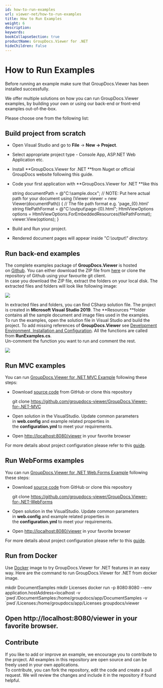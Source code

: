 ```yaml
---
id: how-to-run-examples
url: viewer-net/how-to-run-examples
title: How to Run Examples
weight: 6
description: 
keywords: 
bookCollapseSection: true
productName: GroupDocs.Viewer for .NET
hideChildren: False
---
```


# How to Run Examples


Before running an example make sure that GroupDocs.Viewer has been installed successfully.

We offer multiple solutions on how you can run GroupDocs.Viewer examples, by building your own or using our back-end or front-end examples out-of-the-box.

Please choose one from the following list:


## Build project from scratch

*   Open Visual Studio and go to **File** -> **New **\->** Project**.
*   Select appropriate project type - Console App, ASP.NET Web Application etc.
*   Install **GroupDocs.Viewer for .NET **from Nuget or official GroupDocs website following this guide.
*   Code your first application with **GroupDocs.Viewer for .NET **like this
    
    string documentPath = @"C:\\sample.docx"; // NOTE: Put here actual path for your document
    using (Viewer viewer = new Viewer(documentPath))
    {
       // The file path format e.g. 'page\_{0}.html'
       string filePathFormat = @"C:\\output\\page-{0}.html";
       HtmlViewOptions options = HtmlViewOptions.ForEmbeddedResources(filePathFormat);
       viewer.View(options);
    }
    
*   Build and Run your project. 
*   Rendered document pages will appear inside "*C:\\output\\" *directory*.*

## Run back-end examples

The complete examples package of **GroupDocs.Viewer** is hosted on [Github](https://github.com/groupdocs-viewer/GroupDocs.Viewer-for-.NET). You can either download the ZIP file from [here](https://github.com/groupdocs-viewer/GroupDocs.Viewer-for-.NET/archive/master.zip) or clone the repository of Github using your favourite git client.  
In case you download the ZIP file, extract the folders on your local disk. The extracted files and folders will look like following image:

![](viewer-net/getting-started/how-to-run-examples/85426190.png)

In extracted files and folders, you can find CSharp solution file. The project is created in **Microsoft Visual Studio 2019**. The **Resources **folder contains all the sample document and image files used in the examples.  
To run the examples, open the solution file in Visual Studio and build the project. To add missing references of **GroupDocs.Viewer** see [Development Environment, Installation and Configuration](https://docs.groupdocs.com/display/viewernet/Development+Environment%2C+Installation+and+Configuration). All the functions are called from **RunExamples.cs**.   
Un-comment the function you want to run and comment the rest.

![](viewer-net/getting-started/how-to-run-examples/85426191.png)

## Run MVC examples

You can run [GroupDocs.Viewer for .NET MVC Example](https://github.com/groupdocs-viewer/GroupDocs.Viewer-for-.NET-MVC) following these steps:

*   Download [source code](https://github.com/groupdocs-viewer/GroupDocs.Viewer-for-.NET-MVC/archive/master.zip) from GitHub or clone this repository
    
    git clone https://github.com/groupdocs-viewer/GroupDocs.Viewer-for-.NET-MVC
    
*   Open solution in the VisualStudio. Update common parameters in **web.config** and example related properties in the **configuration.yml** to meet your requirements.
*   Open [http://localhost:8080/viewer](http://localhost:8080/viewer) in your favorite browser

For more details about project configuration please refer to this [guide](https://github.com/groupdocs-viewer/GroupDocs.Viewer-for-.NET-MVC#configuration).

## Run WebForms examples

You can run [GroupDocs.Viewer for .NET Web.Forms Example](https://github.com/groupdocs-viewer/GroupDocs.Viewer-for-.NET-WebForms) following these steps:

*   Download [source code](https://github.com/groupdocs-viewer/GroupDocs.Viewer-for-.NET-WebForms/archive/master.zip) from GitHub or clone this repository
    
    git clone https://github.com/groupdocs-viewer/GroupDocs.Viewer-for-.NET-WebForms
    
*   Open solution in the VisualStudio. Update common parameters in **web.config** and example related properties in the **configuration.yml** to meet your requirements.
*   Open [http://localhost:8080/viewer](http://localhost:8080/viewer) in your favorite browser

For more details about project configuration please refer to this [guide](https://github.com/groupdocs-viewer/GroupDocs.Viewer-for-.NET-WebForms#configuration).

## Run from Docker

Use [Docker](https://www.docker.com/) image to try GroupDocs.Viewer for .NET features in an easy way. Here are the command to run GroupDocs.Viewer for .NET from docker image.

mkdir DocumentSamples
mkdir Licenses
docker run -p 8080:8080 --env application.hostAddress=localhost -v \`pwd\`/DocumentSamples:/home/groupdocs/app/DocumentSamples -v \`pwd\`/Licenses:/home/groupdocs/app/Licenses groupdocs/viewer
## Open http://localhost:8080/viewer in your favorite browser.

## Contribute

If you like to add or improve an example, we encourage you to contribute to the project. All examples in this repository are open source and can be freely used in your own applications.  
To contribute, you can fork the repository, edit the code and create a pull request. We will review the changes and include it in the repository if found helpful.

